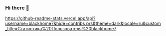 ### Hi there 👋

https://github-readme-stats.vercel.app/api?username=blackhome7&hide=contribs,prs&theme=dark&locale=ru&custom_title=Статистика%20Пользователя%20blackhome7

